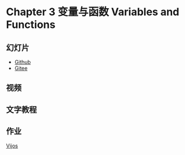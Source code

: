 # Chapter 3 变量与函数 Variables and Functions

## 幻灯片
- [Github](https://github.com/anine09/learn-python-the-smart-way-v2/blob/main/slides/chapter_3-Variables_and_Functions.ipynb)
- [Gitee](https://gitee.com/anine09/learn-python-the-smart-way-v2/blob/main/slides/chapter_3-Variables_and_Functions.ipynb)

## 视频


## 文字教程


## 作业
[Vijos](https://vijos.org/d/datawhale_p2s/homework/636a18d9f413620c3facc71f)